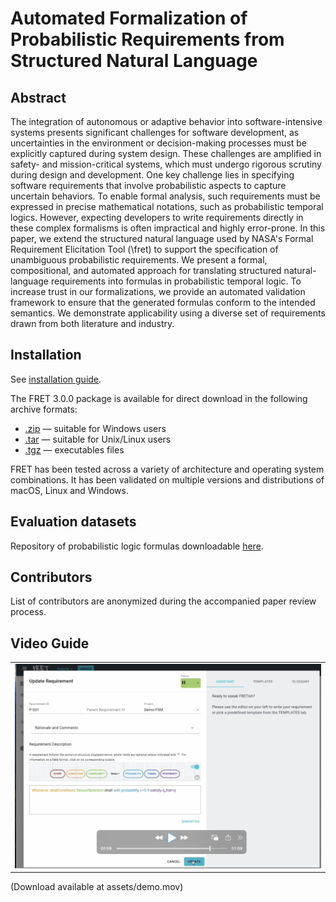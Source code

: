 Automated Formalization of Probabilistic Requirements from Structured Natural Language
=============================================

Abstract
------------
The integration of autonomous or adaptive behavior into software-intensive systems presents significant challenges for software development, as uncertainties in the environment or decision-making processes must be explicitly captured during system design. These challenges are amplified in safety- and mission-critical systems, which must undergo rigorous scrutiny during design and development. One key challenge lies in specifying software requirements that involve probabilistic aspects to capture uncertain behaviors. To enable formal analysis, such requirements must be expressed in precise mathematical notations, such as probabilistic temporal logics. However, expecting developers to write requirements directly in these complex formalisms is often impractical and highly error-prone. In this paper, we extend the structured natural language used by NASA's Formal Requirement Elicitation Tool (\fret) to support the specification of unambiguous probabilistic requirements. We present a formal, compositional, and automated approach for translating structured natural-language requirements into formulas in probabilistic temporal logic. To increase trust in our formalizations, we provide an automated validation framework to ensure that the generated formulas conform to the intended semantics. We demonstrate applicability using a diverse set of requirements drawn from both literature and industry.


Installation
------------

See [installation guide](fret-electron/docs/_media/installingFRET/installationInstructions.md).


The FRET 3.0.0 package is available for direct download in the following archive formats:
- [.zip](https://github.com/Gricel-lee/FRET-Anonymous/blob/main/fret-3.0.0.zip) — suitable for Windows users
- [.tar](https://raw.githubusercontent.com/Gricel-lee/FRET-Anonymous/main/fret-3.0.0.tar) — suitable for Unix/Linux users
- [.tgz](https://github.com/Gricel-lee/FRET-Anonymous/tree/main/executables) — executables files

FRET has been tested across a variety of architecture and operating system combinations. It has been validated on multiple versions and distributions of macOS, Linux and Windows.

Evaluation datasets
---------
Repository of probabilistic logic formulas downloadable [here](https://github.com/Gricel-lee/FRET-Anonymous/tree/main/FRET-paper-evaluation).

Contributors
------------

List of contributors are anonymized during the accompanied paper review process.



Video Guide
-------

<table>
  <tr>
    <td>
      <a href="https://raw.githubusercontent.com/Gricel-lee/FRET-Anonymous/main/assets/demo.mov">
        <img src="https://raw.githubusercontent.com/Gricel-lee/FRET-Anonymous/main/assets/preview.jpg" alt="Image 1" width="700">
      </a>
    </td>
  </tr>
  <tr>
</table>
(Download available at assets/demo.mov)
